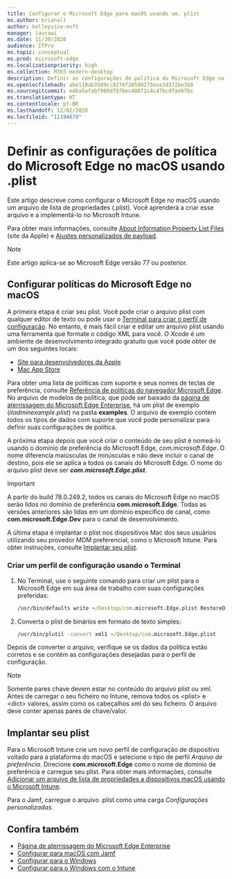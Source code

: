 ```yaml
---
title: Configurar o Microsoft Edge para macOS usando um. plist
ms.author: brianalt
author: kelleyvice-msft
manager: laurawi
ms.date: 11/30/2020
audience: ITPro
ms.topic: conceptual
ms.prod: microsoft-edge
ms.localizationpriority: high
ms.collection: M365-modern-desktop
description: Definir as configurações de política do Microsoft Edge no macOS usando .plist
ms.openlocfilehash: abe110ab3589cc9276f28590273ece2d372be3b8
ms.sourcegitcommit: ed6a5afabf909df87bec48671c4c47bcdfaeb7bc
ms.translationtype: HT
ms.contentlocale: pt-BR
ms.lasthandoff: 12/02/2020
ms.locfileid: "11194679"
---
```

# Definir as configurações de política do Microsoft Edge no macOS usando .plist

Este artigo descreve como configurar o Microsoft Edge no macOS usando um arquivo de lista de propriedades (.plist). Você aprenderá a criar esse arquivo e a implementá-lo no Microsoft Intune.

Para obter mais informações, consulte [About Information Property List Files](https://developer.apple.com/library/archive/documentation/General/Reference/InfoPlistKeyReference/Articles/AboutInformationPropertyListFiles.html) (site da Apple) e [Ajustes personalizados de payload](https://support.apple.com/guide/mdm/custom-mdm9abbdbe7/1/web/1).

> [!NOTE]
> Este artigo aplica-se ao Microsoft Edge versão 77 ou posterior.

## Configurar políticas do Microsoft Edge no macOS

A primeira etapa é criar seu plist. Você pode criar o arquivo plist com qualquer editor de texto ou pode usar o [Terminal para criar o perfil de configuração](#create-a-configuration-profile-using-terminal). No entanto, é mais fácil criar e editar um arquivo plist usando uma ferramenta que formate o código XML para você. O *Xcode* é um ambiente de desenvolvimento integrado gratuito que você pode obter de um dos seguintes locais:

- [Site para desenvolvedores da Apple](https://developer.apple.com/xcode/)
- [Mac App Store](https://apps.apple.com/app/xcode/id497799835?mt=12)

Para obter uma lista de políticas com suporte e seus nomes de teclas de preferência, consulte [Referência de políticas do navegador Microsoft Edge](microsoft-edge-policies.md). No arquivo de modelos de política, que pode ser baixado da [página de aterrissagem do Microsoft Edge Enterprise](https://aka.ms/EdgeEnterprise), há um plist de exemplo (*itadminexample.plist*) na pasta **examples**. O arquivo de exemplo contém todos os tipos de dados com suporte que você pode personalizar para definir suas configurações de política. 

A próxima etapa depois que você criar o conteúdo de seu plist é nomeá-lo usando o domínio de preferência do Microsoft Edge, *com.microsoft.Edge*. O nome diferencia maiúsculas de minúsculas e não deve incluir o canal de destino, pois ele se aplica a todos os canais do Microsoft Edge. O nome do arquivo plist deve ser **_com.microsoft.Edge.plist_**.

> [!IMPORTANT]
> A partir do build 78.0.249.2, todos os canais do Microsoft Edge no macOS serão lidos no domínio de preferência **com.microsoft.Edge**. Todas as versões anteriores são lidas em um domínio específico de canal, como **com.microsoft.Edge.Dev** para o canal de desenvolvimento.

A última etapa é implantar o plist nos dispositivos Mac dos seus usuários utilizando seu provedor MDM preferencial, como o Microsoft Intune. Para obter instruções, consulte [Implantar seu plist](#deploy-your-plist).

### Criar um perfil de configuração usando o Terminal

1. No Terminal, use o seguinte comando para criar um plist para o Microsoft Edge em sua área de trabalho com suas configurações preferidas:

   ```cmd
   /usr/bin/defaults write ~/Desktop/com.microsoft.Edge.plist RestoreOnStartup -int 1
   ```

2. Converta o plist de binários em formato de texto simples:

   ```cmd
   /usr/bin/plutil -convert xml1 ~/Desktop/com.microsoft.Edge.plist
   ```

Depois de converter o arquivo, verifique se os dados da política estão corretos e se contêm as configurações desejadas para o perfil de configuração.

> [!NOTE]
> Somente pares chave devem estar no conteúdo do arquivo plist ou xml. Antes de carregar o seu ficheiro no Intune, remova todos os \<plist> e \<dict> valores, assim como os cabeçalhos xml do seu ficheiro. O arquivo deve conter apenas pares de chave/valor.

## Implantar seu plist

Para o Microsoft Intune crie um novo perfil de configuração de dispositivo voltado para a plataforma do macOS e selecione o tipo de perfil *Arquivo de preferência*. Direcione **com.microsoft.Edge** como o nome de domínio de preferência e carregue seu plist. Para obter mais informações, consulte [Adicionar um arquivo de lista de propriedades a dispositivos macOS usando o Microsoft Intune](https://docs.microsoft.com/intune/configuration/preference-file-settings-macos).

Para o Jamf, carregue o arquivo .plist como uma carga *Configurações personalizadas*.

## Confira também

- [Página de aterrissagem do Microsoft Edge Enterprise](https://aka.ms/EdgeEnterprise)
- [Configurar para macOS com Jamf](configure-microsoft-edge-on-mac-jamf.md)
- [Configurar para o Windows](configure-microsoft-edge.md)
- [Configurar para o Windows com o Intune](configure-edge-with-intune.md)
